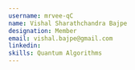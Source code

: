 ```yaml
---
username: mrvee-qC
name: Vishal Sharathchandra Bajpe
designation: Member
email: vishal.bajpe@gmail.com
linkedin:   
skills: Quantum Algorithms
---
```

